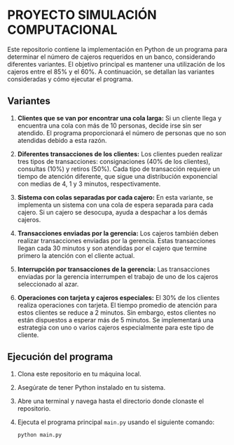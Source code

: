 # PROYECTO SIMULACIÓN COMPUTACIONAL

Este repositorio contiene la implementación en Python de un programa para determinar el número de cajeros requeridos en un banco, considerando diferentes variantes. El objetivo principal es mantener una utilización de los cajeros entre el 85% y el 60%. A continuación, se detallan las variantes consideradas y cómo ejecutar el programa.

## Variantes

1. **Clientes que se van por encontrar una cola larga:** Si un cliente llega y encuentra una cola con más de 10 personas, decide irse sin ser atendido. El programa proporcionará el número de personas que no son atendidas debido a esta razón.

2. **Diferentes transacciones de los clientes:** Los clientes pueden realizar tres tipos de transacciones: consignaciones (40% de los clientes), consultas (10%) y retiros (50%). Cada tipo de transacción requiere un tiempo de atención diferente, que sigue una distribución exponencial con medias de 4, 1 y 3 minutos, respectivamente.

3. **Sistema con colas separadas por cada cajero:** En esta variante, se implementa un sistema con una cola de espera separada para cada cajero. Si un cajero se desocupa, ayuda a despachar a los demás cajeros.

4. **Transacciones enviadas por la gerencia:** Los cajeros también deben realizar transacciones enviadas por la gerencia. Estas transacciones llegan cada 30 minutos y son atendidas por el cajero que termine primero la atención con el cliente actual.

5. **Interrupción por transacciones de la gerencia:** Las transacciones enviadas por la gerencia interrumpen el trabajo de uno de los cajeros seleccionado al azar.

6. **Operaciones con tarjeta y cajeros especiales:** El 30% de los clientes realiza operaciones con tarjeta. El tiempo promedio de atención para estos clientes se reduce a 2 minutos. Sin embargo, estos clientes no están dispuestos a esperar más de 5 minutos. Se implementará una estrategia con uno o varios cajeros especialmente para este tipo de cliente.

## Ejecución del programa

1. Clona este repositorio en tu máquina local.

2. Asegúrate de tener Python instalado en tu sistema.

3. Abre una terminal y navega hasta el directorio donde clonaste el repositorio.

4. Ejecuta el programa principal `main.py` usando el siguiente comando:

   ```bash
   python main.py
